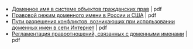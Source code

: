 
* [Доменное имя в системе объектов гражданских прав](http://vak.ed.gov.ru/az/server/php/filer.php?table=att_case&fld=autoref&key%5B%5D=96408001) | pdf
* [Правовой режим доменного имени в России и США](http://ecommercelaw.ru/sites/default/files/gladkaya-180914-d.pdf) | pdf
* [Пути разрешения конфликтов, возникающих при использовании доменных имен в сети Интернет](http://static.freereferats.ru/_avtoreferats/01002631115.pdf) | pdf
* [Регламентация правоотношений, связанных с доменными именами](https://www.google.com/url?sa=t&rct=j&q=&esrc=s&source=web&cd=81&cad=rja&uact=8&ved=2ahUKEwjZi4ev-czdAhWEOSwKHbi9C6I4UBAWMAB6BAgDEAI&url=https%3A%2F%2Fvivaldi.nlr.ru%2Fbd000104245%2Ffile&usg=AOvVaw1TkmIA5JjVoCJrKnVXBviB) | pdf
